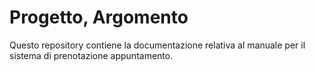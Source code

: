 Progetto, Argomento
===================

Questo repository contiene la documentazione relativa al manuale per il sistema di prenotazione appuntamento.
